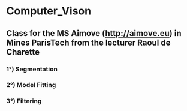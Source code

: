 # Computer_Vison
## Class for the MS Aimove (http://aimove.eu) in Mines ParisTech from the lecturer Raoul de Charette

### 1°) Segmentation
### 2°) Model Fitting
### 3°) Filtering
